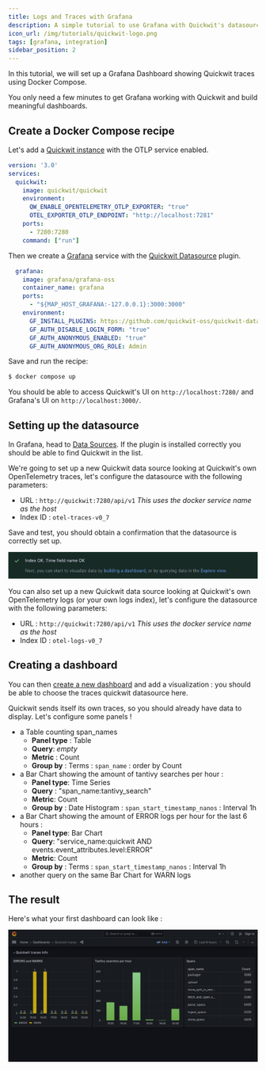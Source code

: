```yaml
---
title: Logs and Traces with Grafana
description: A simple tutorial to use Grafana with Quickwit's datasource plugin.
icon_url: /img/tutorials/quickwit-logo.png
tags: [grafana, integration]
sidebar_position: 2
---
```


In this tutorial, we will set up a Grafana Dashboard showing Quickwit traces using Docker Compose.

You only need a few minutes to get Grafana working with Quickwit and build meaningful dashboards.

## Create a Docker Compose recipe

Let's add a [Quickwit instance](../installation.md) with the OTLP service enabled.

```yaml
version: '3.0'
services:
  quickwit:
    image: quickwit/quickwit
    environment:
      QW_ENABLE_OPENTELEMETRY_OTLP_EXPORTER: "true"
      OTEL_EXPORTER_OTLP_ENDPOINT: "http://localhost:7281"
    ports:
      - 7280:7280
    command: ["run"]
```

Then we create a [Grafana](https://grafana.com/docs/grafana/latest/setup-grafana/installation/docker/#run-grafana-via-docker-compose) service with the [Quickwit Datasource](https://github.com/quickwit-oss/quickwit-datasource) plugin.

```yaml
  grafana:
    image: grafana/grafana-oss
    container_name: grafana
    ports:
      - "${MAP_HOST_GRAFANA:-127.0.0.1}:3000:3000"
    environment:
      GF_INSTALL_PLUGINS: https://github.com/quickwit-oss/quickwit-datasource/releases/download/v0.3.1/quickwit-quickwit-datasource-0.3.1.zip;quickwit-quickwit-datasource
      GF_AUTH_DISABLE_LOGIN_FORM: "true"
      GF_AUTH_ANONYMOUS_ENABLED: "true"
      GF_AUTH_ANONYMOUS_ORG_ROLE: Admin
```

Save and run the recipe:

```bash
$ docker compose up
```

You should be able to access Quickwit's UI on `http://localhost:7280/` and Grafana's UI on `http://localhost:3000/`.

## Setting up the datasource

In Grafana, head to [Data Sources](http://localhost:3000/connections/datasources). If the plugin is installed correctly you should be able to find Quickwit in the list.

We're going to set up a new Quickwit data source looking at Quickwit's own OpenTelemetry traces, let's configure the datasource with the following parameters:

- URL : `http://quickwit:7280/api/v1` _This uses the docker service name as the host_
- Index ID : `otel-traces-v0_7`

Save and test, you should obtain a confirmation that the datasource is correctly set up.


![Quickwit Plugin configuration success](../../assets/images/grafana-ui-quickwit-datasource-plugin-success.png)


You can also set up a new Quickwit data source looking at Quickwit's own OpenTelemetry logs (or your own logs index), let's configure the datasource with the following parameters:

- URL : `http://quickwit:7280/api/v1` _This uses the docker service name as the host_
- Index ID : `otel-logs-v0_7`


## Creating a dashboard

You can then [create a new dashboard](http://localhost:3000/dashboard/new) and add a visualization : you should be able to choose the traces quickwit datasource here.

Quickwit sends itself its own traces, so you should already have data to display. Let's configure some panels !

- a Table counting span_names 
  - **Panel type** : Table
  - **Query**: _empty_
  - **Metric** : Count
  - **Group by** : Terms : `span_name` : order by Count
- a Bar Chart showing the amount of tantivy searches per hour :
  - **Panel type**: Time Series
  - **Query** : "span_name:tantivy_search"
  - **Metric**: Count
  - **Group by** : Date Histogram : `span_start_timestamp_nanos` : Interval 1h
- a Bar Chart showing the amount of ERROR logs per hour for the last 6 hours :
  - **Panel type**: Bar Chart
  - **Query**: "service_name:quickwit AND events.event_attributes.level:ERROR"
  - **Metric**: Count
  - **Group by** : Terms : `span_start_timestamp_nanos` : Interval 1h
- another query on the same Bar Chart for WARN logs

## The result

Here's what your first dashboard can look like :

![Quickwit Panel in Grafana Dashboard](../../assets/images/screenshot-grafana-tutorial-dashboard.png)
